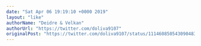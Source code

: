 ```yaml
---
date: "Sat Apr 06 19:19:10 +0000 2019"
layout: "like"
authorName: "Deidre & Velkan"
authorUrl: "https://twitter.com/doliva9107"
originalPost: "https://twitter.com/doliva9107/status/1114608505430904834"
---
```

